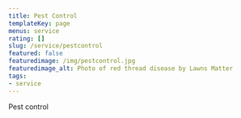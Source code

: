 ```yaml
---
title: Pest Control
templateKey: page
menus: service
rating: []
slug: /service/pestcontrol
featured: false
featuredimage: /img/pestcontrol.jpg
featuredimage_alt: Photo of red thread disease by Lawns Matter
tags:
- service
---
```

Pest control